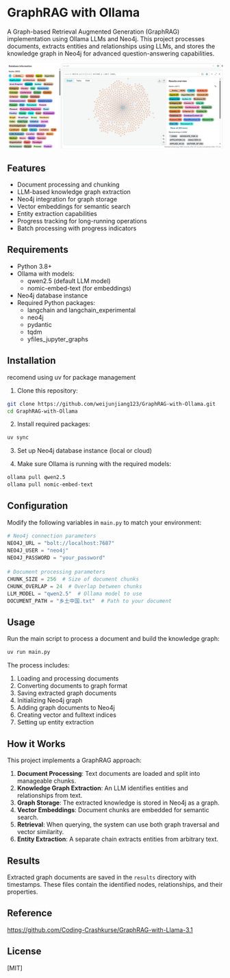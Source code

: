 # GraphRAG with Ollama

A Graph-based Retrieval Augmented Generation (GraphRAG) implementation using Ollama LLMs and Neo4j. This project processes documents, extracts entities and relationships using LLMs, and stores the knowledge graph in Neo4j for advanced question-answering capabilities.

![images](./asset/show.png)

## Features

- Document processing and chunking
- LLM-based knowledge graph extraction
- Neo4j integration for graph storage
- Vector embeddings for semantic search
- Entity extraction capabilities
- Progress tracking for long-running operations
- Batch processing with progress indicators

## Requirements

- Python 3.8+
- Ollama with models:
  - qwen2.5 (default LLM model)
  - nomic-embed-text (for embeddings)
- Neo4j database instance
- Required Python packages:
  - langchain and langchain_experimental
  - neo4j
  - pydantic
  - tqdm
  - yfiles_jupyter_graphs

## Installation

recomend using uv for package management

1. Clone this repository:
```bash
git clone https://github.com/weijunjiang123/GraphRAG-with-Ollama.git
cd GraphRAG-with-Ollama
```

2. Install required packages:
```bash
uv sync
```

3. Set up Neo4j database instance (local or cloud)

4. Make sure Ollama is running with the required models:
```bash
ollama pull qwen2.5
ollama pull nomic-embed-text
```

## Configuration

Modify the following variables in `main.py` to match your environment:

```python
# Neo4j connection parameters
NEO4J_URL = "bolt://localhost:7687"
NEO4J_USER = "neo4j"
NEO4J_PASSWORD = "your_password"

# Document processing parameters
CHUNK_SIZE = 256  # Size of document chunks
CHUNK_OVERLAP = 24  # Overlap between chunks
LLM_MODEL = "qwen2.5"  # Ollama model to use
DOCUMENT_PATH = "乡土中国.txt"  # Path to your document
```

## Usage

Run the main script to process a document and build the knowledge graph:

```bash
uv run main.py
```

The process includes:
1. Loading and processing documents
2. Converting documents to graph format
3. Saving extracted graph documents
4. Initializing Neo4j graph
5. Adding graph documents to Neo4j
6. Creating vector and fulltext indices
7. Setting up entity extraction

## How it Works

This project implements a GraphRAG approach:

1. **Document Processing**: Text documents are loaded and split into manageable chunks.
2. **Knowledge Graph Extraction**: An LLM identifies entities and relationships from text.
3. **Graph Storage**: The extracted knowledge is stored in Neo4j as a graph.
4. **Vector Embeddings**: Document chunks are embedded for semantic search.
5. **Retrieval**: When querying, the system can use both graph traversal and vector similarity.
6. **Entity Extraction**: A separate chain extracts entities from arbitrary text.

## Results

Extracted graph documents are saved in the `results` directory with timestamps. These files contain the identified nodes, relationships, and their properties.

## Reference

https://github.com/Coding-Crashkurse/GraphRAG-with-Llama-3.1

## License

[MIT]
